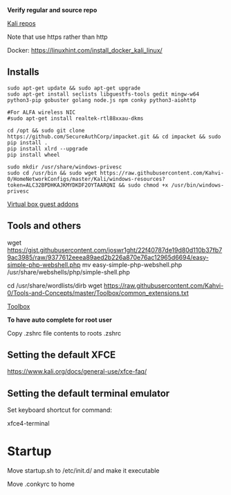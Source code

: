 **Verify regular and source repo**

[Kali repos](https://www.kali.org/docs/general-use/kali-linux-sources-list-repositories/)
  
  Note that use https rather than http
  
 Docker: https://linuxhint.com/install_docker_kali_linux/

## Installs

    sudo apt-get update && sudo apt-get upgrade
    sudo apt-get install seclists libguestfs-tools gedit mingw-w64 python3-pip gobuster golang node.js npm conky python3-aiohttp
    
    #For ALFA wireless NIC
    #sudo apt-get install realtek-rtl88xxau-dkms
    
    cd /opt && sudo git clone  https://github.com/SecureAuthCorp/impacket.git && cd impacket && sudo pip install .
    pip install xlrd --upgrade
    pip install wheel
    
    sudo mkdir /usr/share/windows-privesc
    sudo cd /usr/bin && sudo wget https://raw.githubusercontent.com/Kahvi-0/HomeNetworkConfigs/master/Kali/windows-resources?token=ALC32BPDHKAJKMYDKDF2OYTAARQNI && sudo chmod +x /usr/bin/windows-privesc


[Virtual box guest addons](https://www.kali.org/docs/virtualization/install-virtualbox-guest-additions-kali/)


##  Tools and others

wget https://gist.githubusercontent.com/joswr1ght/22f40787de19d80d110b37fb79ac3985/raw/9377612eeea89aed2b226a870e76ac12965d6694/easy-simple-php-webshell.php
mv easy-simple-php-webshell.php /usr/share/webshells/php/simple-shell.php

cd /usr/share/wordlists/dirb
wget https://raw.githubusercontent.com/Kahvi-0/Tools-and-Concepts/master/Toolbox/common_extensions.txt

[Toolbox](https://github.com/Kahvi-0/Tools-and-Concepts/tree/master/Toolbox)


**To have auto complete for root user**

Copy .zshrc file contents to roots .zshrc


## Setting the default XFCE

https://www.kali.org/docs/general-use/xfce-faq/


## Setting the default terminal emulator

Set keyboard shortcut for command: 

xfce4-terminal

# Startup 
Move startup.sh to /etc/init.d/ and make it executable

Move .conkyrc to home
